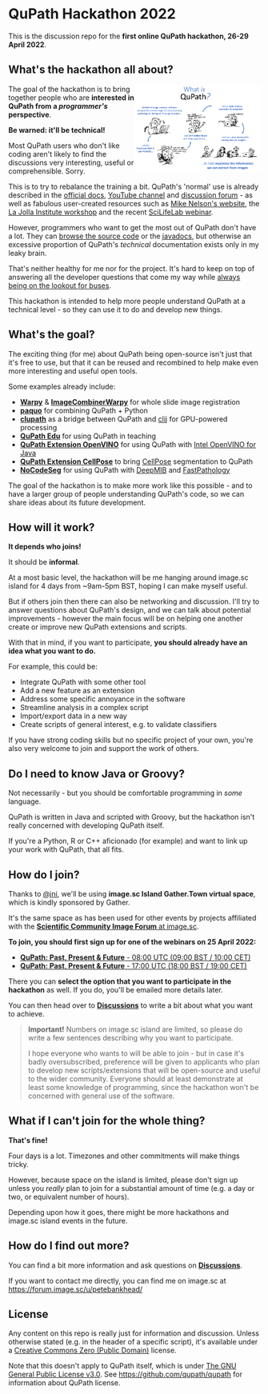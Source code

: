 # QuPath Hackathon 2022

This is the discussion repo for the **first online QuPath hackathon, 26-29 April 2022**.

## What's the hackathon all about?

<img src="images/what_is_qupath.png" align="right" width=50% />

The goal of the hackathon is to bring together people who are **interested in QuPath from a *programmer's* perspective**.

**Be warned: it'll be technical!**

Most QuPath users who don't like coding aren't likely to find the discussions very interesting, useful or comprehensible.
Sorry.

This is to try to rebalance the training a bit.
QuPath's 'normal' use is already described in the [official docs](https://qupath.readthedocs.io/en/stable/), [YouTube channel](http://youtube.com/c/qupath) and [discussion forum](http://forum.image.sc/tag/qupath) - as well as fabulous user-created resources such as [Mike Nelson's website](https://www.imagescientist.com/image-analysis#qupath), the [La Jolla Institute workshop](https://www.youtube.com/playlist?list=PLlGXRBscPbCD89fRULm4peopF57qugciN) and the recent [SciLifeLab webinar](https://www.youtube.com/watch?v=WTAgXpuuqNY).

However, programmers who want to get the most out of QuPath don't have a lot.
They can [browse the source code](http://github.com/qupath/qupath) or the [javadocs](http://qupath.github.io/javadoc/docs/), but otherwise an excessive proportion of QuPath's *technical* documentation exists only in my leaky brain.

That's neither healthy for me nor for the project.
It's hard to keep on top of answering all the developer questions that come my way while [always being on the lookout for buses](https://en.wikipedia.org/wiki/Bus_factor).

This hackathon is intended to help more people understand QuPath at a technical level - so they can use it to do and develop new things.

## What's the goal?

The exciting thing (for me) about QuPath being open-source isn't just that it's free to use, but that it can be reused and recombined to help make even more interesting and useful open tools.

Some examples already include:

* [**Warpy**](https://forum.image.sc/t/warpy-registration-of-whole-slide-images-at-cellular-resolution-with-fiji-and-qupath/61803) & [**ImageCombinerWarpy**](https://forum.image.sc/t/imagecombinerwarpy-overlaying-registered-images-in-qupath/61804) for whole slide image registration
* [**paquo**](https://github.com/bayer-science-for-a-better-life/paquo) for combining QuPath + Python
* [**clupath**](https://github.com/clij/clupath) as a bridge between QuPath and [clij](https://clij.github.io) for GPU-powered processing
* [**QuPath Edu**](https://github.com/yli-hallila/qupath-edu-extension) for using QuPath in teaching
* [**QuPath Extension OpenVINO**](https://github.com/dkurt/qupath-extension-openvino) for using QuPath with [Intel OpenVINO for Java](https://github.com/openvinotoolkit/openvino_contrib/tree/master/modules/java_api)
* [**QuPath Extension CellPose**](https://github.com/BIOP/qupath-extension-cellpose) to bring [CellPose](https://github.com/MouseLand/cellpose) segmentation to QuPath
* [**NoCodeSeg**](https://github.com/andreped/NoCodeSeg) for using QuPath with [DeepMIB](http://mib.helsinki.fi/downloads.html) and [FastPathology](https://github.com/AICAN-Research/FAST-Pathology)

The goal of the hackathon is to make more work like this possible - and to have a larger group of people understanding QuPath's code, so we can share ideas about its future development.

## How will it work?

**It depends who joins!**

It should be **informal**.

At a most basic level, the hackathon will be me hanging around image.sc island for 4 days from ~9am-5pm BST, hoping I can make myself useful.

But if others join then there can also be networking and discussion.
I'll try to answer questions about QuPath's design, and we can talk about potential improvements - however the main focus will be on helping one another create or improve new QuPath extensions and scripts.

With that in mind, if you want to participate, **you should already have an idea what you want to do.**

For example, this could be:

* Integrate QuPath with some other tool
* Add a new feature as an extension
* Address some specific annoyance in the software
* Streamline analysis in a complex script
* Import/export data in a new way
* Create scripts of general interest, e.g. to validate classifiers

If you have strong coding skills but no specific project of your own, you're also very welcome to join and support the work of others.


## Do I need to know Java or Groovy?

Not necessarily - but you should be comfortable programming in *some* language.

QuPath is written in Java and scripted with Groovy, but the hackathon isn't really concerned with developing QuPath itself.

If you're a Python, R or C++ aficionado (for example) and want to link up your work with QuPath, that all fits.


## How do I join?

Thanks to [@jni](https://github.com/jni), we'll be using **image.sc Island Gather.Town virtual space**, which is kindly sponsored by Gather.

It's the same space as has been used for other events by projects affiliated with the [**Scientific Community Image Forum** at image.sc](https://forum.image.sc).

**To join, you should first sign up for one of the webinars on 25 April 2022:**

* [**QuPath: Past, Present & Future** - 08:00 UTC (09:00 BST / 10:00 CET)](https://teams.microsoft.com/registration/sAafLmkWiUWHiRCgaTTcYQ,lCxQUFpGhUiXcIjHVa19KQ,Z21v_XIo00i6f-BkeurL6w,9tkg65MNAUe9pACAAtMMdw,-monpQEEnUOqvAkQAYk2-A,NUAJljwkG0mt0fhTEhMlcA?mode=read&tenantId=2e9f06b0-1669-4589-8789-10a06934dc61)
* [**QuPath: Past, Present & Future** - 17:00 UTC (18:00 BST / 19:00 CET)](https://teams.microsoft.com/registration/sAafLmkWiUWHiRCgaTTcYQ,lCxQUFpGhUiXcIjHVa19KQ,Z21v_XIo00i6f-BkeurL6w,C7YORnzI7UGXc_lkMD3UEA,8Z1TcKu-BUW2SD8shP1JFw,7gOmQInma0Ki9TtuHF5Vhg?mode=read&tenantId=2e9f06b0-1669-4589-8789-10a06934dc61)

There you can **select the option that you want to participate in the hackathon** as well.
If you do, you'll be emailed more details later.

You can then head over to [**Discussions**](https://github.com/qupath/2022-qupath-hackathon/discussions) to write a bit about what you want to achieve.

> **Important!** Numbers on image.sc island are limited, so please do write a few sentences describing why you want to participate.
> 
> I hope everyone who wants to will be able to join - but in case it's badly oversubscribed, preference will be given to applicants who plan to develop new scripts/extensions that will be open-source and useful to the wider community.
> Everyone should at least demonstrate at least some knowledge of programming, since the hackathon won't be concerned with general use of the software.

## What if I can't join for the whole thing?

**That's fine!**

Four days is a lot.
Timezones and other commitments will make things tricky.

However, because space on the island is limited, please don't sign up unless you *really* plan to join for a substantial amount of time (e.g. a day or two, or equivalent number of hours).

Depending upon how it goes, there might be more hackathons and image.sc island events in the future.


## How do I find out more?

You can find a bit more information and ask questions on [**Discussions**](https://github.com/qupath/2022-qupath-hackathon/discussions).

If you want to contact me directly, you can find me on image.sc at https://forum.image.sc/u/petebankhead/


## License

Any content on this repo is really just for information and discussion.
Unless otherwise stated (e.g. in the header of a specific script), it's available under a [Creative Commons Zero (Public Domain)](https://creativecommons.org/publicdomain/zero/1.0/) license.

Note that this doesn't apply to QuPath itself, which is under [The GNU General Public License v3.0](https://www.gnu.org/licenses/gpl-3.0.en.html).
See https://github.com/qupath/qupath for information about QuPath license.

